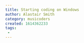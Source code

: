 ```yaml
---
title: Starting coding on Windows
author: Alastair Smith
category: musicoders
created: 1614362233
tags:
 -
---
```

